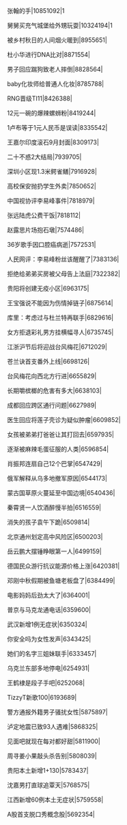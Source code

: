 张翰的手|10851092|1

舅舅买充气城堡给外甥玩耍|10324194|1

被乡村秋日的人间烟火暖到|8955651|

杜小华进行DNA比对|8871554|

男子回应踹狗致老人摔倒|8828564|

baby化妆师给普通人化妆|8785788|

RNG晋级TI11|8426388|

12元一碗的爆辣螺蛳粉|8419244|

1卢布等于1元人民币是误读|8335542|

王嘉尔印度滚石9月封面|8309173|

二十不惑2大结局|7939705|

深圳小区现1.3米鳄雀鳝|7916928|

高校保安抛扔学生外卖|7850652|

中国视协评李易峰事件|7818979|

张远陆虎公费干饭|7818112|

赵露思片场抱石墩|7574486|

36岁歌手因口腔癌病逝|7572531|

人民网评：李易峰粉丝该醒醒了|7383136|

拒绝给弟弟买房被父母告上法庭|7322382|

贵阳将创建无疫小区|6963175|

王宝强说不能因为伤情掉链子|6875614|

库里：考虑过与杜兰特再联手|6829616|

女方拒退彩礼男方挂横幅寻人|6735745|

江浙沪节后将迎战台风梅花|6712029|

苍兰诀首支番外上线|6698126|

台风梅花向西北方行进|6655829|

长期嚼槟榔的危害有多大|6638103|

成都回应跨区通行问题|6627989|

医生回应将莲子壳诊为疑似肿瘤|6609852|

女孩被弟弟打爸爸让其打回去|6597935|

逐渐被麻辣毛蛋征服的人类|6596854|

肖振邦连扇自己12个巴掌|6547429|

俄军解释从乌多地撤军原因|6544173|

蒙古国草原火蔓延至中国边境|6540436|

秦霄贤一人饮酒醉慢半拍|6516559|

消失的孩子袁午下跪|6509814|

北京通州划定高中风险区|6500203|

岳云鹏大摆锤睁眼第一人|6499159|

德国民众游行抗议能源价格上涨|6420381|

邓刚中秋假期被鱼塘老板盘了|6384499|

电影妈妈后劲太大了|6364001|

普京与马克龙通电话|6359600|

武汉新增1例无症状|6350324|

你安全吗为女性发声|6343425|

她们的名字三姐妹联手|6333457|

乌克兰东部多地停电|6254931|

王鹤棣是段子手吧|6252068|

TizzyT新歌100|6193689|

警方通报外籍男子骚扰女性|5875897|

泸定地震已致93人遇难|5868325|

见面吧就现在每对都好甜|5811900|

周寻姜小果敲头杀告别|5808039|

贵阳本土新增1+130|5783437|

沈嘉男打直球追覃天|5768575|

江西新增60例本土无症状|5759558|

A股首支脱口秀概念股|5692354|

